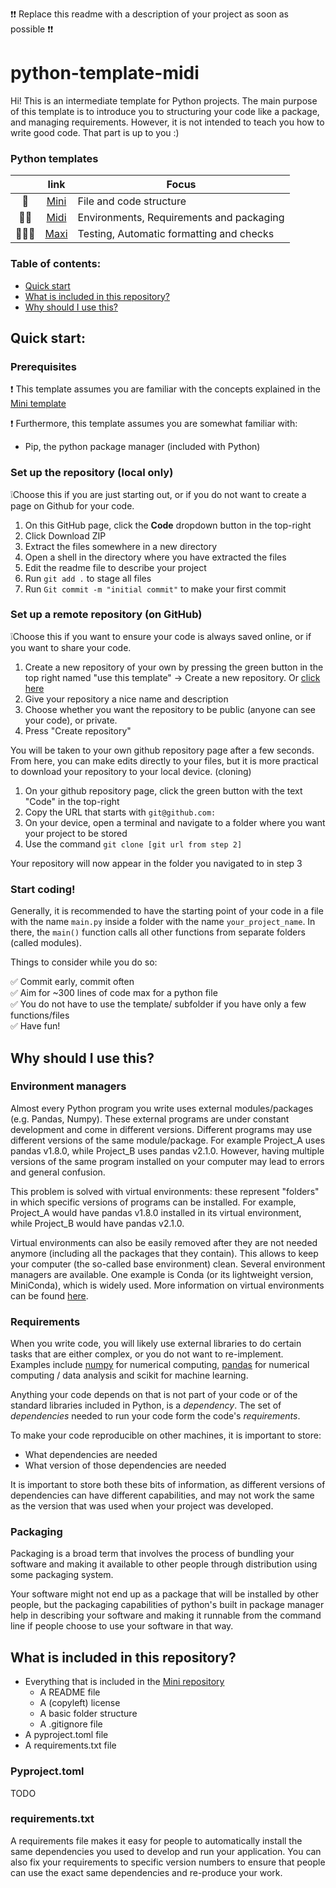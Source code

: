 ❗❗ Replace this readme with a description of your project as soon as possible ❗❗

# python-template-midi
Hi! This is an intermediate template for Python projects. 
The main purpose of this template is to introduce you to structuring your code like a package, and managing requirements.
However, it is not intended to teach you how to write good code. 
That part is up to you :)


### Python templates

|        | link | Focus                             |
|:------:|:----:|-----------------------------------|
| 🐍     | [Mini](https://github.com/adraismawur/python-template-mini) | File and code structure |
| 🐍🐍   | [Midi](https://github.com/adraismawur/python-template-midi) | Environments, Requirements and packaging |
| 🐍🐍🐍 | [Maxi](https://github.com/adraismawur/python-template-maxi) | Testing, Automatic formatting and checks |


### Table of contents:

- [Quick start](#quick-start)
- [What is included in this repository?](#what-is-included-in-this-repository)
- [Why should I use this?](#why-should-i-use-this)

## Quick start:

### Prerequisites

❗ This template assumes you are familiar with the concepts explained in the [Mini template](https://github.com/adraismawur/python-template-mini)

❗ Furthermore, this template assumes you are somewhat familiar with:

- Pip, the python package manager (included with Python)

### Set up the repository (local only)

❕Choose this if you are just starting out, or if you do not want to create a page on Github for your code.

1. On this GitHub page, click the **Code** dropdown button in the top-right
2. Click Download ZIP
3. Extract the files somewhere in a new directory
4. Open a shell in the directory where you have extracted the files
5. Edit the readme file to describe your project
6. Run `git add .` to stage all files
7. Run `Git commit -m "initial commit"` to make your first commit

### Set up a remote repository (on GitHub)

❕Choose this if you want to ensure your code is always saved online, or if you want to share your code.

1. Create a new repository of your own by pressing the green button in the top right named "use this template" -> Create a new repository.
   Or [click here](https://github.com/new?template_name=python-template-mini&template_owner=adraismawur)
2. Give your repository a nice name and description
3. Choose whether you want the repository to be public (anyone can see your code), or private.
4. Press "Create repository"

You will be taken to your own github repository page after a few seconds.
From here, you can make edits directly to your files, but it is more practical to download your repository to your local device. (cloning)

1. On your github repository page, click the green button with the text "Code" in the top-right
2. Copy the URL that starts with ```git@github.com:```
3. On your device, open a terminal and navigate to a folder where you want your project to be stored
4. Use the command ```git clone [git url from step 2]```

Your repository will now appear in the folder you navigated to in step 3

### Start coding!

Generally, it is recommended to have the starting point of your code in a file with the name `main.py` inside a folder with the name `your_project_name`.
In there, the `main()` function calls all other functions from separate folders (called modules).

Things to consider while you do so:

✅ Commit early, commit often  
✅ Aim for ~300 lines of code max for a python file  
✅ You do not have to use the template/ subfolder if you have only a few functions/files  
✅ Have fun!  


## Why should I use this?

### Environment managers

Almost every Python program you write uses external modules/packages (e.g. Pandas, Numpy). 
These external programs are under constant development and come in different versions. 
Different programs may use different versions of the same module/package. 
For example Project_A uses pandas v1.8.0, while Project_B uses pandas v2.1.0. 
However, having multiple versions of the same program installed on your computer may lead to errors and general confusion.

This problem is solved with virtual environments: these represent "folders" in which specific versions of programs can be installed. 
For example, Project_A would have pandas v1.8.0 installed in its virtual environment, while Project_B would have pandas v2.1.0.

Virtual environments can also be easily removed after they are not needed anymore (including all the packages that they contain). 
This allows to keep your computer (the so-called base environment) clean.
Several environment managers are available. 
One example is Conda (or its lightweight version, MiniConda), which is widely used. 
More information on virtual environments can be found [here](https://realpython.com/python-virtual-environments-a-primer/).

### Requirements

When you write code, you will likely use external libraries to do certain tasks that are either complex, or you do not want to re-implement.
Examples include [numpy](https://numpy.org/) for numerical computing, [pandas](https://pandas.pydata.org/) for numerical computing / data analysis and scikit for machine learning.

Anything your code depends on that is not part of your code or of the standard libraries included in Python, is a _dependency_. The set of _dependencies_ needed to run your code form the code's _requirements_.

To make your code reproducible on other machines, it is important to store:

- What dependencies are needed
- What version of those dependencies are needed

It is important to store both these bits of information, as different versions of dependencies can have different capabilities, and may not work the same as the version that was used when your project was developed.

### Packaging

Packaging is a broad term that involves the process of bundling your software and making it available to other people through distribution using some packaging system.

Your software might not end up as a package that will be installed by other people, but the packaging capabilities of python's built in package manager help in describing your software and making it runnable from the command line if people choose to use your software in that way.


## What is included in this repository?

- Everything that is included in the [Mini repository](https://github.com/adraismawur/python-template-mini)
  - A README file
  - A (copyleft) license
  - A basic folder structure
  - A .gitignore file
- A pyproject.toml file
- A requirements.txt file

### Pyproject.toml
TODO

### requirements.txt
A requirements file makes it easy for people to automatically install the same dependencies you used to develop and run your application. 
You can also fix your requirements to specific version numbers to ensure that people can use the exact same dependencies and re-produce your work.

